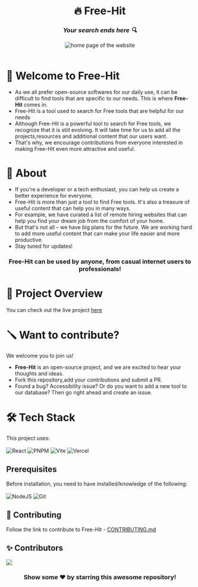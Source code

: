 <div id="header" align="center">
    <h1>🔥 Free-Hit </h1>
    <h3><strong><em>Your search ends here 🔍</em></strong></h3>
  <img src="https://user-images.githubusercontent.com/97371915/230788547-134fdc3f-6e30-4c3d-affa-ade0a572e294.png" alt="home page of the website"><br>
    <!-- to change tagline if necessary -->
    </div> <br>

# 🙌 Welcome to Free-Hit

- As we all prefer open-source softwares for our daily use, it can be difficult to find tools that are specific to our needs. This is where **Free-Hit** comes in.
- Free-Hit is a tool used to search for Free tools that are helpful for our needs
- Although Free-Hit is a powerful tool to search for Free tools, we recognize that it is still evolving. It will take time for us to add all the projects,resources and additional content that our users want.
- That's why, we encourage contributions from everyone interested in making Free-Hit even more attractive and useful.

# 🚀 About

- If you're a developer or a tech enthusiast, you can help us create a better experience for everyone.
- Free-Hit is more than just a tool to find Free tools. It's also a treasure of useful content that can help you in many ways.
- For example, we have curated a list of remote hiring websites that can help you find your dream job from the comfort of your home.
- But that's not all – we have big plans for the future. We are working hard to add more useful content that can make your life easier and more productive.
- Stay tuned for updates!

<div id="centertext" align="center">
    <h3>Free-Hit can be used by anyone, from casual internet users to professionals!</h3>
</div>

# 🎥 Project Overview

You can check out the live project [here](https://free-hit.vercel.app/)

# 🪛 Want to contribute?

We welcome you to join us!

- **Free-Hit** is an open-source project, and we are excited to hear your thoughts and ideas.
- Fork this repository,add your contributions and submit a PR.
- Found a bug? Accessibility issue? Or do you want to add a new tool to our database? Then go right ahead and create an issue.

# 🛠️ Tech Stack

This project uses: <br><br>
![React](https://img.shields.io/badge/react-%2320232a.svg?style=for-the-badge&logo=react&logoColor=%2361DAFB)
![PNPM](https://img.shields.io/badge/pnpm-%2320232a.svg?style=for-the-badge&logo=pnpm&logoColor=%2361DAFB)
![Vite](https://img.shields.io/badge/vite-%23646CFF.svg?style=for-the-badge&logo=vite&logoColor=white)
![Vercel](https://img.shields.io/badge/vercel-%23000000.svg?style=for-the-badge&logo=vercel&logoColor=white)

## Prerequisites

Before installation, you need to have installed/knowledge of the following:
<br><br>
![NodeJS](https://img.shields.io/badge/node.js-6DA55F?style=for-the-badge&logo=node.js&logoColor=white)
![Git](https://img.shields.io/badge/git-%23F05033.svg?style=for-the-badge&logo=git&logoColor=white)

## 🤝 Contributing

Follow the link to contribute to Free-Hit - [CONTRIBUTING.md](./CONTRIBUTING.md)

## ✨ Contributors

<a href="https://github.com/jasondsouza212/free-hit/graphs/contributors">
  <img src="https://contrib.rocks/image?repo=jasondsouza212/free-hit" />
</a>

<br>
<div align="center">
<h3>Show some ❤️ by starring this awesome repository!</h3>
</div>
